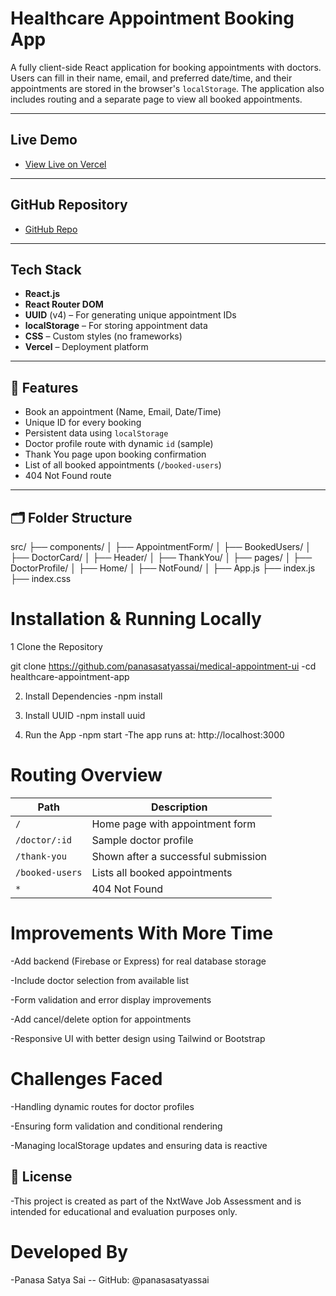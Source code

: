 #  Healthcare Appointment Booking App

A fully client-side React application for booking appointments with doctors. Users can fill in their name, email, and preferred date/time, and their appointments are stored in the browser's `localStorage`. The application also includes routing and a separate page to view all booked appointments.

---

##  Live Demo

- [View Live on Vercel](https://medical-appointment-4oshujzv1-panasasatyasais-projects.vercel.app/)

---

##  GitHub Repository

- [GitHub Repo](https://github.com/panasasatyassai/medical-appointment-ui)

---

##  Tech Stack

- **React.js**
- **React Router DOM**
- **UUID** (v4) – For generating unique appointment IDs
- **localStorage** – For storing appointment data
- **CSS** – Custom styles (no frameworks)
- **Vercel** – Deployment platform

---

## 🔧 Features

-  Book an appointment (Name, Email, Date/Time)
-  Unique ID for every booking
-  Persistent data using `localStorage`
-  Doctor profile route with dynamic `id` (sample)
-  Thank You page upon booking confirmation
-  List of all booked appointments (`/booked-users`)
-  404 Not Found route

---

## 🗂 Folder Structure

src/
├── components/
│ ├── AppointmentForm/
│ ├── BookedUsers/
│ ├── DoctorCard/
│ ├── Header/
│ ├── ThankYou/
│
├── pages/
│ ├── DoctorProfile/
│ ├── Home/
│ ├── NotFound/
│
├── App.js
├── index.js
├── index.css

# Installation & Running Locally
1 Clone the Repository
 
git clone https://github.com/panasasatyassai/medical-appointment-ui
-cd healthcare-appointment-app

2. Install Dependencies 
-npm install

3. Install UUID 
-npm install uuid

4. Run the App 
-npm start
-The app runs at: http://localhost:3000

# Routing Overview

| Path            | Description                         |
| --------------- | ----------------------------------- |
| `/`             | Home page with appointment form     |
| `/doctor/:id`   | Sample doctor profile               |
| `/thank-you`    | Shown after a successful submission |
| `/booked-users` | Lists all booked appointments       |
| `*`             | 404 Not Found                       |

# Improvements With More Time
-Add backend (Firebase or Express) for real database storage

-Include doctor selection from available list

-Form validation and error display improvements

-Add cancel/delete option for appointments

-Responsive UI with better design using Tailwind or Bootstrap

# Challenges Faced
-Handling dynamic routes for doctor profiles

-Ensuring form validation and conditional rendering

-Managing localStorage updates and ensuring data is reactive

## 📃 License
-This project is created as part of the NxtWave Job Assessment and is intended for educational and evaluation purposes only.

# Developed By 
-Panasa Satya Sai
-- GitHub: @panasasatyassai
